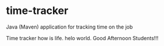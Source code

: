 # time-tracker
Java (Maven) application for tracking time on the job

Time tracker
how is life.
helo world.
Good Afternoon Students!!!
